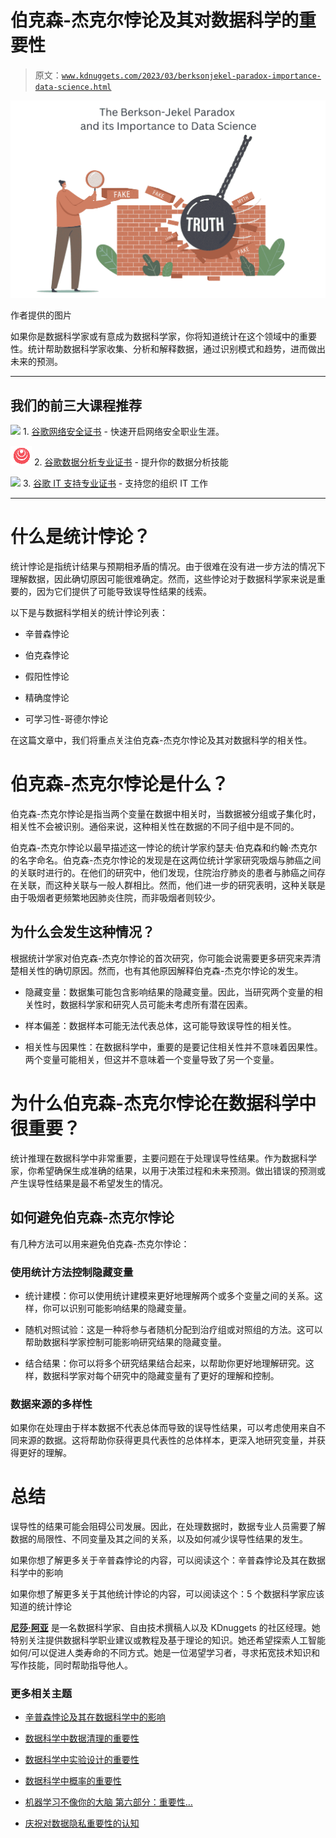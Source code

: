 # 伯克森-杰克尔悖论及其对数据科学的重要性

> 原文：[`www.kdnuggets.com/2023/03/berksonjekel-paradox-importance-data-science.html`](https://www.kdnuggets.com/2023/03/berksonjekel-paradox-importance-data-science.html)

![伯克森-杰克尔悖论及其对数据科学的重要性](img/b168d66e0d4fba76c9dfb1773c6d0e34.png)

作者提供的图片

如果你是数据科学家或有意成为数据科学家，你将知道统计在这个领域中的重要性。统计帮助数据科学家收集、分析和解释数据，通过识别模式和趋势，进而做出未来的预测。

* * *

## 我们的前三大课程推荐

![](img/0244c01ba9267c002ef39d4907e0b8fb.png) 1\. [谷歌网络安全证书](https://www.kdnuggets.com/google-cybersecurity) - 快速开启网络安全职业生涯。

![](img/e225c49c3c91745821c8c0368bf04711.png) 2\. [谷歌数据分析专业证书](https://www.kdnuggets.com/google-data-analytics) - 提升你的数据分析技能

![](img/0244c01ba9267c002ef39d4907e0b8fb.png) 3\. [谷歌 IT 支持专业证书](https://www.kdnuggets.com/google-itsupport) - 支持您的组织 IT 工作

* * *

# 什么是统计悖论？

统计悖论是指统计结果与预期相矛盾的情况。由于很难在没有进一步方法的情况下理解数据，因此确切原因可能很难确定。然而，这些悖论对于数据科学家来说是重要的，因为它们提供了可能导致误导性结果的线索。

以下是与数据科学相关的统计悖论列表：

+   辛普森悖论

+   伯克森悖论

+   假阳性悖论

+   精确度悖论

+   可学习性-哥德尔悖论

在这篇文章中，我们将重点关注伯克森-杰克尔悖论及其对数据科学的相关性。

# 伯克森-杰克尔悖论是什么？

伯克森-杰克尔悖论是指当两个变量在数据中相关时，当数据被分组或子集化时，相关性不会被识别。通俗来说，这种相关性在数据的不同子组中是不同的。

伯克森-杰克尔悖论以最早描述这一悖论的统计学家约瑟夫·伯克森和约翰·杰克尔的名字命名。伯克森-杰克尔悖论的发现是在这两位统计学家研究吸烟与肺癌之间的关联时进行的。在他们的研究中，他们发现，住院治疗肺炎的患者与肺癌之间存在关联，而这种关联与一般人群相比。然而，他们进一步的研究表明，这种关联是由于吸烟者更频繁地因肺炎住院，而非吸烟者则较少。

## 为什么会发生这种情况？

根据统计学家对伯克森-杰克尔悖论的首次研究，你可能会说需要更多研究来弄清楚相关性的确切原因。然而，也有其他原因解释伯克森-杰克尔悖论的发生。

+   隐藏变量：数据集可能包含影响结果的隐藏变量。因此，当研究两个变量的相关性时，数据科学家和研究人员可能未考虑所有潜在因素。

+   样本偏差：数据样本可能无法代表总体，这可能导致误导性的相关性。

+   相关性与因果性：在数据科学中，重要的是要记住相关性并不意味着因果性。两个变量可能相关，但这并不意味着一个变量导致了另一个变量。

# 为什么伯克森-杰克尔悖论在数据科学中很重要？

统计推理在数据科学中非常重要，主要问题在于处理误导性结果。作为数据科学家，你希望确保生成准确的结果，以用于决策过程和未来预测。做出错误的预测或产生误导性结果是最不希望发生的情况。

## 如何避免伯克森-杰克尔悖论

有几种方法可以用来避免伯克森-杰克尔悖论：

### 使用统计方法控制隐藏变量

+   统计建模：你可以使用统计建模来更好地理解两个或多个变量之间的关系。这样，你可以识别可能影响结果的隐藏变量。

+   随机对照试验：这是一种将参与者随机分配到治疗组或对照组的方法。这可以帮助数据科学家控制可能影响研究结果的隐藏变量。

+   结合结果：你可以将多个研究结果结合起来，以帮助你更好地理解研究。这样，数据科学家对每个研究中的隐藏变量有了更好的理解和控制。

### 数据来源的多样性

如果你在处理由于样本数据不代表总体而导致的误导性结果，可以考虑使用来自不同来源的数据。这将帮助你获得更具代表性的总体样本，更深入地研究变量，并获得更好的理解。

# 总结

误导性的结果可能会阻碍公司发展。因此，在处理数据时，数据专业人员需要了解数据的局限性、不同变量及其之间的关系，以及如何减少误导性结果的发生。

如果你想了解更多关于辛普森悖论的内容，可以阅读这个：辛普森悖论及其在数据科学中的影响

如果你想了解更多关于其他统计悖论的内容，可以阅读这个：5 个数据科学家应该知道的统计悖论

**[尼莎·阿亚](https://www.linkedin.com/in/nisha-arya-ahmed/)** 是一名数据科学家、自由技术撰稿人以及 KDnuggets 的社区经理。她特别关注提供数据科学职业建议或教程及基于理论的知识。她还希望探索人工智能如何/可以促进人类寿命的不同方式。她是一位渴望学习者，寻求拓宽技术知识和写作技能，同时帮助指导他人。

### 更多相关主题

+   [辛普森悖论及其在数据科学中的影响](https://www.kdnuggets.com/2023/03/simpson-paradox-implications-data-science.html)

+   [数据科学中数据清理的重要性](https://www.kdnuggets.com/2023/08/importance-data-cleaning-data-science.html)

+   [数据科学中实验设计的重要性](https://www.kdnuggets.com/2022/08/importance-experiment-design-data-science.html)

+   [数据科学中概率的重要性](https://www.kdnuggets.com/2023/02/importance-probability-data-science.html)

+   [机器学习不像你的大脑 第六部分：重要性…](https://www.kdnuggets.com/2022/08/machine-learning-like-brain-part-6-importance-precise-synapse-weights-ability-set-quickly.html)

+   [庆祝对数据隐私重要性的认知](https://www.kdnuggets.com/2022/01/celebrating-awareness-importance-data-privacy.html)
